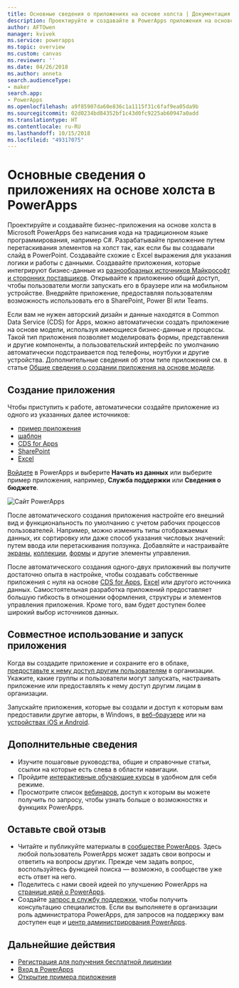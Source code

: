 ```yaml
---
title: Основные сведения о приложениях на основе холста | Документация Microsoft
description: Проектируйте и создавайте в PowerApps приложения на основе холста, чтобы пользователи могли управлять бизнес-данными в браузере или на своих мобильных устройствах.
author: AFTOwen
manager: kvivek
ms.service: powerapps
ms.topic: overview
ms.custom: canvas
ms.reviewer: ''
ms.date: 04/26/2018
ms.author: anneta
search.audienceType:
- maker
search.app:
- PowerApps
ms.openlocfilehash: a9f85907da60e836c1a1115f31c6faf9ea05da9b
ms.sourcegitcommit: 02d0234bd84352bf1c43d0fc9225ab60947a0add
ms.translationtype: HT
ms.contentlocale: ru-RU
ms.lasthandoff: 10/15/2018
ms.locfileid: "49317075"
---
```

# <a name="what-are-canvas-apps-in-powerapps"></a>Основные сведения о приложениях на основе холста в PowerApps
Проектируйте и создавайте бизнес-приложения на основе холста в Microsoft PowerApps без написания кода на традиционном языке программирования, например C#. Разрабатывайте приложение путем перетаскивания элементов на холст так, как если бы вы создавали слайд в PowerPoint. Создавайте схожие с Excel выражения для указания логики и работы с данными. Создавайте приложения, которые интегрируют бизнес-данные из [разнообразных источников Майкрософт и сторонних поставщиков](connections-list.md). Открывайте к приложению общий доступ, чтобы пользователи могли запускать его в браузере или на мобильном устройстве. Внедряйте приложение, предоставляя пользователям возможность использовать его в SharePoint, Power BI или Teams.

Если вам не нужен авторский дизайн и данные находятся в Common Data Service (CDS) for Apps, можно автоматически создать приложение на основе модели, используя имеющиеся бизнес-данные и процессы. Такой тип приложения позволяет моделировать формы, представления и другие компоненты, а пользовательский интерфейс по умолчанию автоматически подстраивается под телефоны, ноутбуки и другие устройства. Дополнительные сведения об этом типе приложений см. в статье [Общие сведения о создании приложения на основе модели](../model-driven-apps/model-driven-app-overview.md).

## <a name="build-an-app"></a>Создание приложения
Чтобы приступить к работе, автоматически создайте приложение из одного из указанных далее источников:
- [пример приложения](open-and-run-a-sample-app.md)
- [шаблон](get-started-test-drive.md)
- [CDS for Apps](data-platform-create-app.md)
- [SharePoint](app-from-sharepoint.md)
- [Excel](get-started-create-from-data.md)

[Войдите](https://web.powerapps.com?utm_source=padocs&utm_medium=linkinadoc&utm_campaign=referralsfromdoc) в PowerApps и выберите **Начать из данных** или выберите пример приложения, например, **Служба поддержки** или **Сведения о бюджете**.

![Сайт PowerApps](./media/getting-started/create-page-samples.png)

После автоматического создания приложения настройте его внешний вид и функциональность по умолчанию с учетом рабочих процессов пользователей. Например, можно изменить типы отображаемых данных, их сортировку или даже способ указания числовых значений: путем ввода или перетаскивания ползунка. Добавляйте и настраивайте [экраны](add-screen-context-variables.md), [коллекции](customize-layout-sharepoint.md), [формы](customize-forms-sharepoint.md) и другие элементы управления.

После автоматического создания одного-двух приложений вы получите достаточно опыта в настройке, чтобы создавать собственные приложения с нуля на основе [CDS for Apps](data-platform-create-app-scratch.md), [Excel](get-started-create-from-blank.md) или другого источника данных. Самостоятельная разработка приложений предоставляет большую гибкость в отношении оформления, структуры и элементов управления приложения. Кроме того, вам будет доступен более широкий выбор источников данных.

## <a name="share-and-run-an-app"></a>Совместное использование и запуск приложения
Когда вы создадите приложение и сохраните его в облаке, [предоставьте к нему доступ другим пользователям](share-app.md) в организации. Укажите, какие группы и пользователи могут запускать, настраивать приложение или предоставлять к нему доступ другим лицам в организации.

Запускайте приложения, которые вы создали и доступ к которым вам предоставили другие авторы, в Windows, в [веб-браузере](../../user/run-app-browser.md) или на [устройствах iOS и Android](../../user/run-app-client.md).

## <a name="learn-more"></a>Дополнительные сведения
* Изучите пошаговые руководства, общие и справочные статьи, ссылки на которые есть слева в области навигации.
* Пройдите [интерактивные обучающие курсы](https://docs.microsoft.com/powerapps/guided-learning/) в удобном для себя режиме.
* Просмотрите список [вебинаров](webinars-listing.md), доступ к которым вы можете получить по запросу, чтобы узнать больше о возможностях и функциях PowerApps.

## <a name="share-your-experience"></a>Оставьте свой отзыв
* Читайте и публикуйте материалы в [сообществе PowerApps](https://aka.ms/powerapps-community). Здесь любой пользователь PowerApps может задать свои вопросы и ответить на вопросы других. Прежде чем задать вопрос, воспользуйтесь функцией поиска — возможно, в сообществе уже есть ответ на него.
* Поделитесь с нами своей идеей по улучшению PowerApps на [странице идей о PowerApps](https://powerusers.microsoft.com/t5/PowerApps-Ideas/idb-p/PowerAppsIdeas).
* Создайте [запрос в службу поддержки](https://powerapps.microsoft.com/support/pro/), чтобы получить консультацию специалистов. Если вы выполняете в организации роль администратора PowerApps, для запросов на поддержку вам доступен еще и [центр администрирования PowerApps](https://portal.office.com/Support/Support.aspx).

## <a name="next-steps"></a>Дальнейшие действия
- [Регистрация для получения бесплатной лицензии](../signup-for-powerapps.md)
- [Вход в PowerApps](https://web.powerapps.com?utm_source=padocs&utm_medium=linkinadoc&utm_campaign=referralsfromdoc)
- [Открытие примера приложения](open-and-run-a-sample-app.md)
